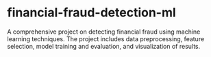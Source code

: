 # financial-fraud-detection-ml
A comprehensive project on detecting financial fraud using machine learning techniques. The project includes data preprocessing, feature selection, model training and evaluation, and visualization of results.
